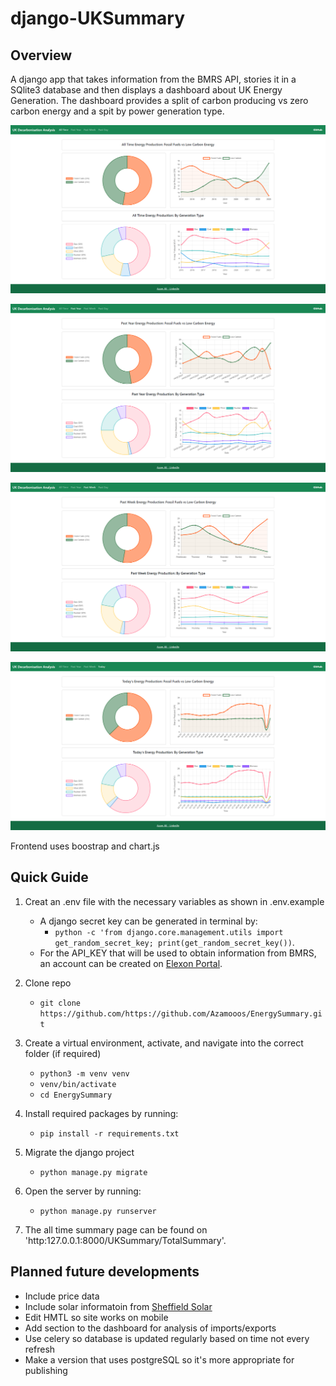 # django-UKSummary

## Overview
A django app that takes information from the BMRS API, stories it in a SQlite3 database and then displays a dashboard about UK Energy Generation. The dashboard provides a split of carbon producing vs zero carbon energy and a spit by power generation type.

![Page showing analysis of all time data](/assets/images/allTimePage.png)

![Page showing analysis of past year data](/assets/images/pastYearPage.png)

![Page showing analysis of past week data](/assets/images/pastWeekPage.png)

![Page showing analysis of today's data](/assets/images/todayPage.png)

Frontend uses boostrap and chart.js

## Quick Guide
1. Creat an .env file with the necessary variables as shown in .env.example
    - A django secret key can be generated in terminal by:
        - `python -c 'from django.core.management.utils import get_random_secret_key; print(get_random_secret_key())`. 
    - For the API_KEY that will be used to obtain information from BMRS,  an account can be created on [Elexon Portal](https://www.elexonportal.co.uk/registration/newuser?cachebust=dwtt3qfr9g).

2. Clone repo
    - `git clone https://github.com/https://github.com/Azamooos/EnergySummary.git`

3. Create a virtual environment, activate, and navigate into the correct folder (if required)
    - `python3 -m venv venv`
    - `venv/bin/activate`
    - `cd EnergySummary`

4. Install required packages by running:
    - `pip install -r requirements.txt`

5. Migrate the django project
    - `python manage.py migrate`

6. Open the server by running:
    - `python manage.py runserver`

7. The all time summary page can be found on 'http:127.0.0.1:8000/UKSummary/TotalSummary'.

## Planned future developments
- Include price data
- Include solar informatoin from [Sheffield Solar](https://www.solar.sheffield.ac.uk/pvlive/)
- Edit HMTL so site works on mobile
- Add section to the dashboard for analysis of imports/exports
- Use celery so database is updated regularly based on time not every refresh
- Make a version that uses postgreSQL so it's more appropriate for publishing


